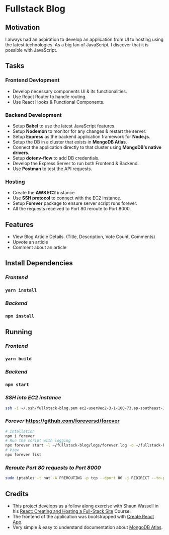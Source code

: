# Fullstack Blog

## Motivation

I always had an aspiration to develop an application from UI to hosting using the latest technologies. As a big fan of JavaScript, I discover that it is possible with JavaScript.

## Tasks

### Frontend Devlopment

- Develop necessary components UI & its functionalities.
- Use React Router to handle routing.
- Use React Hooks & Functional Components.

### Backend Development

- Setup **Babel** to use the latest JavaScript features.
- Setup **Nodemon** to monitor for any changes & restart the server.
- Setup **Express** as the backend application framework for **Node.js**.
- Setup the DB in a cluster that exists in **MongoDB Atlas**.
- Connect the application directly to that cluster using **MongoDB’s native drivers**.
- Setup **dotenv-flow** to add DB credentials.
- Develop the Express Server to run both Frontend & Backend.
- Use **Postman** to test the API requests.

### Hosting

- Create the **AWS EC2** instance.
- Use **SSH protocol** to connect with the EC2 instance.
- Setup **Forever** package to ensure server script runs forever.
- All the requests received to Port 80 reroute to Port 8000.

## Features

- View Blog Article Details. (Title, Description, Vote Count, Comments)
- Upvote an article
- Comment about an article

## Install Dependencies

### _Frontend_

### `yarn install`

### _Backend_

### `npm install`

## Running

### _Frontend_

### `yarn build`

### _Backend_

### `npm start`

### _SSH into EC2 instance_

```sh
ssh -i ~/.ssh/fullstack-blog.pem ec2-user@ec2-3-1-100-73.ap-southeast-1.compute.amazonaws.com
```

### _Forever_ https://github.com/foreversd/forever

```sh
# Intallation
npm i forever
# Run the script with logging
npx forever start -l ~/fullstack-blog/logs/forever.log -o ~/fullstack-blog/logs/out.log -e ~/fullstack-blog/logs/err.log -a -c "npm start" .
# View
npx forever list
```

### _Reroute Port 80 requests to Port 8000_

```sh
sudo iptables -t nat -A PREROUTING -p tcp --dport 80 -j REDIRECT --to-port 8000
```

## Credits

- This project develops as a follow along exercise with Shaun Wassell in his [React: Creating and Hosting a Full-Stack Site](https://www.linkedin.com/learning/react-creating-and-hosting-a-full-stack-site) Course.
- The frontend of the application was bootstrapped with [Create React App](https://github.com/facebook/create-react-app).
- Very simple & easy to understand documentation about [MongoDB Atlas](https://docs.atlas.mongodb.com/getting-started/).

